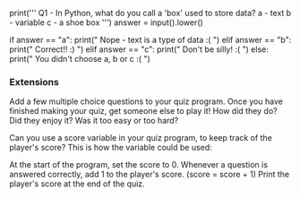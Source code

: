 print('''
Q1 - In Python, what do you call a 'box' used to store data?
a - text
b - variable
c - a shoe box
''')
answer = input().lower()

if answer == "a":
 print(" Nope - text is a type of data :( ")
elif answer == "b":
 print(" Correct!! :) ")
elif answer == "c":
 print(" Don't be silly! :( ")
else:
 print(" You didn't choose a, b or c :( ")


 ### Extensions

 Add a few multiple choice questions to your quiz program. Once you have finished making your quiz, get someone else to play it! How did they do? Did they enjoy it? Was it too easy or too hard?

 Can you use a score variable in your quiz program, to keep track of the player's score? This is how the variable could be used:

At the start of the program, set the score to 0.
Whenever a question is answered correctly, add 1 to the player's score. (score = score + 1)
Print the player's score at the end of the quiz.
